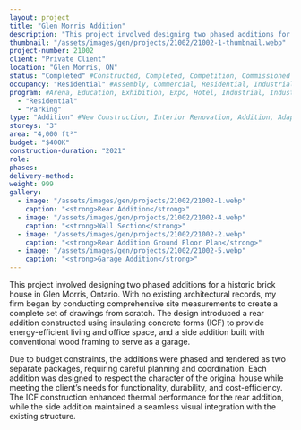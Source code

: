 ```yaml
---
layout: project 
title: "Glen Morris Addition"
description: "This project involved designing two phased additions for a historic brick house in Glen Morris, Ontario. With no existing architectural records, my firm began by conducting comprehensive site measurements to create a complete set of drawings from scratch. The design introduced a rear addition constructed using insulating concrete forms (ICF) to provide energy-efficient living and office space, and a side addition built with conventional wood framing to serve as a garage."
thumbnail: "/assets/images/gen/projects/21002/21002-1-thumbnail.webp"
project-number: 21002
client: "Private Client"
location: "Glen Morris, ON"
status: "Completed" #Constructed, Completed, Competition, Commissioned Study, Design Development, Under Construction, Demolished, Study
occupancy: "Residential" #Assembly, Commercial, Residential, Industrial, Institutional   
program: #Arena, Education, Exhibition, Expo, Hotel, Industrial, Industry, Infrastructure, Landscape, Leisure, Library, Masterplan, Mixed Use, Museum/Gallery, Office, Parking, Pavillion, Publicspace, Religion, Research, Residential, Restaurant/Bar, Retail, Scenography, Services, Theatre
  - "Residential"
  - "Parking"
type: "Addition" #New Construction, Interior Renovation, Addition, Adaptive Reuse
storeys: "3"
area: "4,000 ft²"
budget: "$400K"
construction-duration: "2021"
role: 
phases: 
delivery-method: 
weight: 999
gallery:
  - image: "/assets/images/gen/projects/21002/21002-1.webp"
    caption: "<strong>Rear Addition</strong>"
  - image: "/assets/images/gen/projects/21002/21002-4.webp"
    caption: "<strong>Wall Section</strong>"
  - image: "/assets/images/gen/projects/21002/21002-2.webp"
    caption: "<strong>Rear Addition Ground Floor Plan</strong>"
  - image: "/assets/images/gen/projects/21002/21002-5.webp"
    caption: "<strong>Garage Addition</strong>"
---
```

This project involved designing two phased additions for a historic brick house in Glen Morris, Ontario. With no existing architectural records, my firm began by conducting comprehensive site measurements to create a complete set of drawings from scratch. The design introduced a rear addition constructed using insulating concrete forms (ICF) to provide energy-efficient living and office space, and a side addition built with conventional wood framing to serve as a garage.

Due to budget constraints, the additions were phased and tendered as two separate packages, requiring careful planning and coordination. Each addition was designed to respect the character of the original house while meeting the client’s needs for functionality, durability, and cost-efficiency. The ICF construction enhanced thermal performance for the rear addition, while the side addition maintained a seamless visual integration with the existing structure.